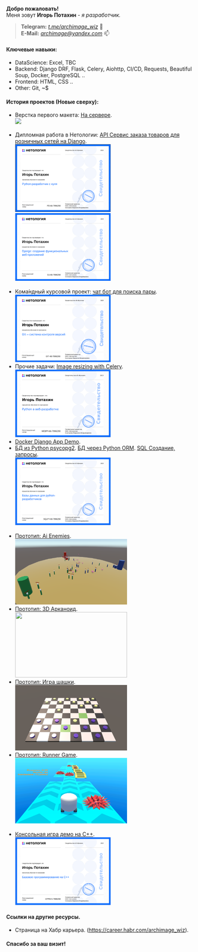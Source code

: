 
<strong>Добро пожаловать!</strong><br>
Меня зовут <b>Игорь Потахин</b> - <em>я разработчик.</em>
> <strong>Telegram:</strong> <em>[t.me/archimage_wiz](https://t.me/archimage_wiz)</em> 💬<br>
> <strong>E-Mail:</strong> <em>[archimage@yandex.com](mailto:archimage@yandex.com)</em> 📫<br>

#### Ключевые навыки:
- DataScience: Excel, TBC
- Backend: Django DRF, Flask, Celery, Aiohttp, CI/CD, Requests, Beautiful Soup, Docker, PostgreSQL ..
- Frontend: HTML, CSS ..
- Other: Git, ~$

#### История проектов (Новые сверху):
- Верстка первого макета: [На сервере](http://eeee.one/demo/first_maket/).<br>
<img src="Frontend_FirstMaket.png" width="512" border=0><br><br>
- Дипломная работа в Нетологии: [API Сервис заказа товаров для розничных сетей на Django](https://github.com/archimage-wiz/PythonDiplom).<br>
<img src="Python_Developer.png" width="256" border=0><img src="Python_Django.png" width="256" border=0><br><br>
- Кома́ндный курсовой проект: [чат бот для поиска пары](https://github.com/archimage-wiz/adpy-team-diplom).<br>
<img src="git_base.png" width="256" border=0><br>
- Прочие задачи: [Image resizing with Celery](https://github.com/archimage-wiz/Hw8_Celery).<br>
<img src="python_web.png" width="256" border=0><br>
- [Docker Django App Demo](https://github.com/archimage-wiz/Hw4_DockerCompose_Nginx-WebApp-PostgreSQL).
- [БД из Python psycopg2](https://github.com/archimage-wiz/PY_CASEDB_Hw5_PostgreSQL_Python_Requests). [БД через Python ORM](https://github.com/archimage-wiz/PY_CASEDB_Hw6_SQLAlchemy). [SQL Создание, запросы](https://github.com/archimage-wiz/PY_CASEDB_Hw4).<br>
<img src="python_db.png" width="256" border=0><br><br>
- [Прототип: Ai Enemies](https://github.com/archimage-wiz/Unity_Case3_AdvUnity_Hw3_Hw3_Ai_Enemies).<br>
<img src="ai_enemies.png" width="300" height="175" border=0><br>
- [Прототип: 3D Арканоид](https://github.com/archimage-wiz/Unity_Case3_AdvUnity_Hw1_Arkanoid).<br>
<img src="Arkanoid1.png" width="300" height="175" border=0><br>
- [Прототип: Игра шашки](https://github.com/archimage-wiz/Unity_Case2_Hw34).<br>
<img src="Checks1.png" width="300" height="175" border=0><br>
- [Прототип: Runner Game](https://github.com/archimage-wiz/Unity_Case1_RunnerProto).<br>
<img src="Runner1.png" width="300" height="175" border=0><br><br>
- [Консольная игра демо на С++](https://github.com/archimage-wiz/LifeGame_demo).<br>
<img src="base_cpp.png" width="256" border=0><br>

#### Ссылки на другие ресурсы.
- Страница на Хабр карьера. (https://career.habr.com/archimage_wiz).<br>

#### Спасибо за ваш визит!

